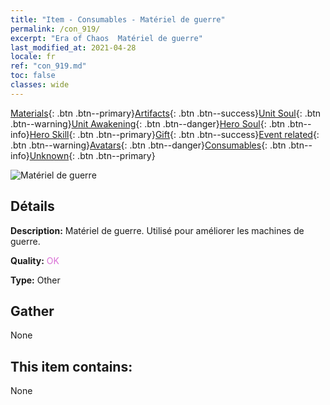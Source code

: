 ```yaml
---
title: "Item - Consumables - Matériel de guerre"
permalink: /con_919/
excerpt: "Era of Chaos  Matériel de guerre"
last_modified_at: 2021-04-28
locale: fr
ref: "con_919.md"
toc: false
classes: wide
---
```

 [Materials](/ItemsFR/){: .btn .btn--primary}[Artifacts](/ItemsFR/Artifacts/){: .btn .btn--success}[Unit Soul](/ItemsFR/UnitSoul/){: .btn .btn--warning}[Unit Awakening](/ItemsFR/UnitAwakening/){: .btn .btn--danger}[Hero Soul](/ItemsFR/HeroSoul/){: .btn .btn--info}[Hero Skill](/ItemsFR/HeroSkill/){: .btn .btn--primary}[Gift](/ItemsFR/Gift/){: .btn .btn--success}[Event related](/ItemsFR/Events/){: .btn .btn--warning}[Avatars](/ItemsFR/Avatars/){: .btn .btn--danger}[Consumables](/ItemsFR/Consumables/){: .btn .btn--info}[Unknown](/ItemsFR/Unknown/){: .btn .btn--primary}

 ![Matériel de guerre](/images/t/i_40007.png)

## Détails
 **Description:** Matériel de guerre. Utilisé pour améliorer les machines de guerre.

 **Quality:** <span style="color: #DA70D6">OK</span>

 **Type:** Other

## Gather

  None

## This item contains:

  None

